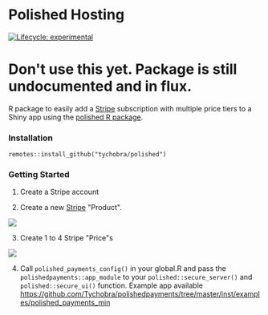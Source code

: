 # Polished Hosting

[![Lifecycle: experimental](https://img.shields.io/badge/lifecycle-experimental-orange.svg)](https://www.tidyverse.org/lifecycle/#experimental)

# Don't use this yet.  Package is still undocumented and in flux. 

R package to easily add a [Stripe](https://stripe.com/) subscription with multiple price tiers to a Shiny app using the [polished R package](https://github.com/Tychobra/polished).

### Installation

```
remotes::install_github("tychobra/polished")
```

### Getting Started

1. Create a Stripe account

2. Create a new [Stripe](https://stripe.com/) "Product". 

![](https://res.cloudinary.com/dxqnb8xjb/image/upload/v1599855757/Screen_Shot_2020-09-11_at_3.19.38_PM_hq6c89.png)

3. Create 1 to 4 Stripe "Price"s

![](https://res.cloudinary.com/dxqnb8xjb/image/upload/v1599855858/Screen_Shot_2020-09-11_at_4.23.43_PM_pgrt4r.png)

4. Call `polished_payments_config()` in your global.R and pass the `polishedpayments::app_module` to your `polished::secure_server()` and `polished::secure_ui()` function.  Example app available <a href="https://github.com/Tychobra/polishedpayments/tree/master/inst/examples/polished_payments_min">https://github.com/Tychobra/polishedpayments/tree/master/inst/examples/polished_payments_min</a>

